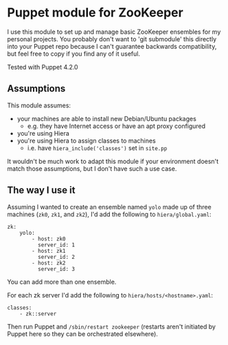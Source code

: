 Puppet module for ZooKeeper
===========================

I use this module to set up and manage basic ZooKeeper ensembles for
my personal projects.  You probably don't want to 'git submodule' this
directly into your Puppet repo because I can't guarantee backwards
compatibility, but feel free to copy if you find any of it useful.

Tested with Puppet 4.2.0


Assumptions
-----------

This module assumes:

* your machines are able to install new Debian/Ubuntu packages
    * e.g. they have Internet access or have an apt proxy configured
* you're using Hiera
* you're using Hiera to assign classes to machines
    * i.e. have `hiera_include('classes')` set in `site.pp`

It wouldn't be much work to adapt this module if your environment
doesn't match those assumptions, but I don't have such a use case.


The way I use it
----------------

Assuming I wanted to create an ensemble named `yolo` made up of three
machines (`zk0`, `zk1`, and `zk2`), I'd add the following to
`hiera/global.yaml`:

```
zk: 
    yolo:
        - host: zk0
          server_id: 1
        - host: zk1
          server_id: 2
        - host: zk2
          server_id: 3
```

You can add more than one ensemble.

For each zk server I'd add the following to
`hiera/hosts/<hostname>.yaml`:

```
classes:
    - zk::server
```

Then run Puppet and `/sbin/restart zookeeper` (restarts aren't
initiated by Puppet here so they can be orchestrated elsewhere).
